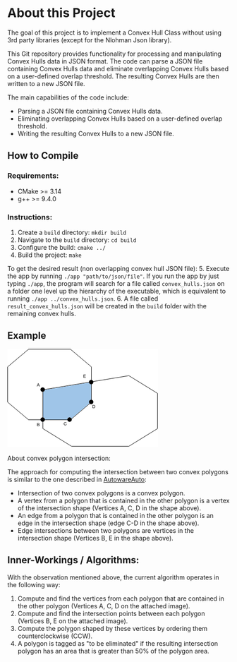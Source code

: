 # About this Project

The goal of this project is to implement a Convex Hull Class without using 3rd party libraries (except for the Nlohman Json library).

This Git repository provides functionality for processing and manipulating Convex Hulls data in JSON format. The code can parse a JSON file containing Convex Hulls data and eliminate overlapping Convex Hulls based on a user-defined overlap threshold. The resulting Convex Hulls are then written to a new JSON file.

The main capabilities of the code include:

- Parsing a JSON file containing Convex Hulls data.
- Eliminating overlapping Convex Hulls based on a user-defined overlap threshold.
- Writing the resulting Convex Hulls to a new JSON file.

## How to Compile

### Requirements:

- CMake >= 3.14
- g++ >= 9.4.0

### Instructions:

1. Create a `build` directory: `mkdir build`
2. Navigate to the `build` directory: `cd build`
3. Configure the build: `cmake ../`
4. Build the project: `make`

To get the desired result (non overlapping convex hull JSON file):
5. Execute the app by running `./app "path/to/json/file"`. If you run the app by just typing `./app`, the program will search for a file called `convex_hulls.json` on a folder one level up the hierarchy of the executable, which is equivalent to running `./app ../convex_hulls.json`.
6. A file called `result_convex_hulls.json` will be created in the `build` folder with the remaining convex hulls.

## Example

![Example](./convex_polygon_intersection.png)

About convex polygon intersection:

The approach for computing the intersection between two convex polygons is similar to the one described in [AutowareAuto](https://autowarefoundation.gitlab.io/autoware.auto/AutowareAuto/convex-polygon-intersection-2d.html):

- Intersection of two convex polygons is a convex polygon.
- A vertex from a polygon that is contained in the other polygon is a vertex of the intersection shape (Vertices A, C, D in the shape above).
- An edge from a polygon that is contained in the other polygon is an edge in the intersection shape (edge C-D in the shape above).
- Edge intersections between two polygons are vertices in the intersection shape (Vertices B, E in the shape above).

## Inner-Workings / Algorithms:

With the observation mentioned above, the current algorithm operates in the following way:

1. Compute and find the vertices from each polygon that are contained in the other polygon (Vertices A, C, D on the attached image).
2. Compute and find the intersection points between each polygon (Vertices B, E on the attached image).
3. Compute the polygon shaped by these vertices by ordering them counterclockwise (CCW).
4. A polygon is tagged as "to be eliminated" if the resulting intersection polygon has an area that is greater than 50% of the polygon area.
